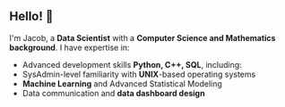 ## Hello! 👋

I'm Jacob, a **Data Scientist** with a **Computer Science and Mathematics background**. I have expertise in:

* Advanced development skills **Python, C++, SQL**, including:
* SysAdmin-level familiarity with **UNIX**-based operating systems
* **Machine Learning** and Advanced Statistical Modeling 
* Data communication and **data dashboard design**


<!--
**liddyjacob/liddyjacob** is a ✨ _special_ ✨ repository because its `README.md` (this file) appears on your GitHub profile.

Here are some ideas to get you started:

- 🔭 I’m currently working on ...
- 🌱 I’m currently learning ...
- 👯 I’m looking to collaborate on ...
- 🤔 I’m looking for help with ...
- 💬 Ask me about ...
- 📫 How to reach me: ...
- 😄 Pronouns: ...
- ⚡ Fun fact: ...
-->
